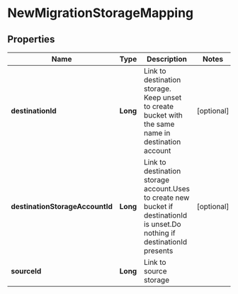
# NewMigrationStorageMapping

## Properties
Name | Type | Description | Notes
------------ | ------------- | ------------- | -------------
**destinationId** | **Long** | Link to destination storage. Keep unset to create bucket with the same name in destination account |  [optional]
**destinationStorageAccountId** | **Long** | Link to destination storage account.Uses to create new bucket if destinationId is unset.Do nothing if destinationId presents |  [optional]
**sourceId** | **Long** | Link to source storage | 



